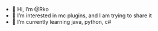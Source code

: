 - 👋 Hi, I’m @Rko
- 👀 I’m interested in mc plugins, and I am trying to share it
- 🌱 I’m currently learning java, python, c#

<!---
R0K0R/R0K0R is a ✨ special ✨ repository because its `README.md` (this file) appears on your GitHub profile.
You can click the Preview link to take a look at your changes.
--->
